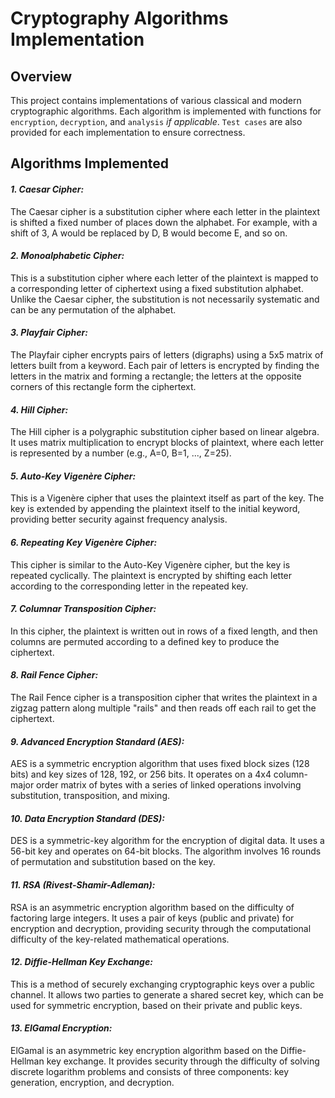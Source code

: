 # Cryptography Algorithms Implementation

## Overview

This project contains implementations of various classical and modern cryptographic algorithms. Each algorithm is implemented with functions for `encryption`, `decryption`, and `analysis` *if applicable*. `Test cases` are also provided for each implementation to ensure correctness.

## Algorithms Implemented

#### *1. **Caesar Cipher**:*

The Caesar cipher is a substitution cipher where each letter in the plaintext is shifted a fixed number of places down the alphabet. For example, with a shift of 3, A would be replaced by D, B would become E, and so on.

#### *2. **Monoalphabetic Cipher**:*

This is a substitution cipher where each letter of the plaintext is mapped to a corresponding letter of ciphertext using a fixed substitution alphabet. Unlike the Caesar cipher, the substitution is not necessarily systematic and can be any permutation of the alphabet.

#### *3. **Playfair Cipher**:*

The Playfair cipher encrypts pairs of letters (digraphs) using a 5x5 matrix of letters built from a keyword. Each pair of letters is encrypted by finding the letters in the matrix and forming a rectangle; the letters at the opposite corners of this rectangle form the ciphertext.

#### *4. **Hill Cipher**:*

The Hill cipher is a polygraphic substitution cipher based on linear algebra. It uses matrix multiplication to encrypt blocks of plaintext, where each letter is represented by a number (e.g., A=0, B=1, ..., Z=25).

#### *5. **Auto-Key Vigenère Cipher**:*

This is a Vigenère cipher that uses the plaintext itself as part of the key. The key is extended by appending the plaintext itself to the initial keyword, providing better security against frequency analysis.

#### *6. **Repeating Key Vigenère Cipher**:*

This cipher is similar to the Auto-Key Vigenère cipher, but the key is repeated cyclically. The plaintext is encrypted by shifting each letter according to the corresponding letter in the repeated key.

#### *7. **Columnar Transposition Cipher**:*

In this cipher, the plaintext is written out in rows of a fixed length, and then columns are permuted according to a defined key to produce the ciphertext.

#### *8. **Rail Fence Cipher**:*

The Rail Fence cipher is a transposition cipher that writes the plaintext in a zigzag pattern along multiple "rails" and then reads off each rail to get the ciphertext.

#### *9. **Advanced Encryption Standard (AES)**:*

AES is a symmetric encryption algorithm that uses fixed block sizes (128 bits) and key sizes of 128, 192, or 256 bits. It operates on a 4x4 column-major order matrix of bytes with a series of linked operations involving substitution, transposition, and mixing.

#### *10. **Data Encryption Standard (DES)**:*

DES is a symmetric-key algorithm for the encryption of digital data. It uses a 56-bit key and operates on 64-bit blocks. The algorithm involves 16 rounds of permutation and substitution based on the key.

#### *11. **RSA (Rivest-Shamir-Adleman)**:*

RSA is an asymmetric encryption algorithm based on the difficulty of factoring large integers. It uses a pair of keys (public and private) for encryption and decryption, providing security through the computational difficulty of the key-related mathematical operations.

#### *12. **Diffie-Hellman Key Exchange**:*

This is a method of securely exchanging cryptographic keys over a public channel. It allows two parties to generate a shared secret key, which can be used for symmetric encryption, based on their private and public keys.

#### *13. **ElGamal Encryption**:*

ElGamal is an asymmetric key encryption algorithm based on the Diffie-Hellman key exchange. It provides security through the difficulty of solving discrete logarithm problems and consists of three components: key generation, encryption, and decryption.
